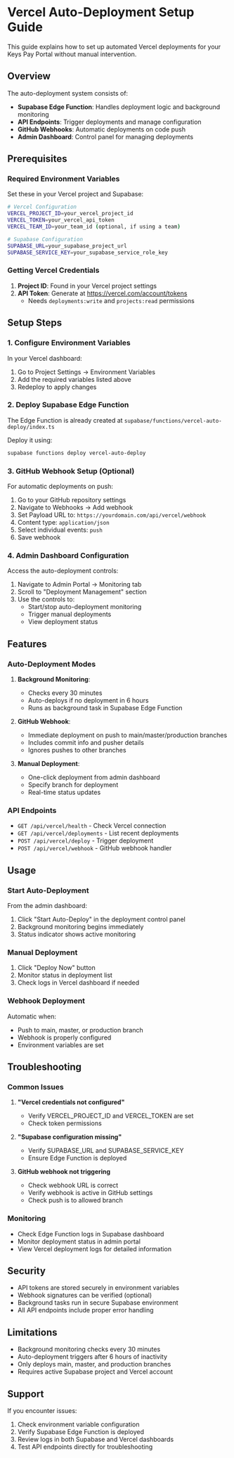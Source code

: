 # Vercel Auto-Deployment Setup Guide

This guide explains how to set up automated Vercel deployments for your Keys Pay Portal without manual intervention.

## Overview

The auto-deployment system consists of:
- **Supabase Edge Function**: Handles deployment logic and background monitoring
- **API Endpoints**: Trigger deployments and manage configuration
- **GitHub Webhooks**: Automatic deployments on code push
- **Admin Dashboard**: Control panel for managing deployments

## Prerequisites

### Required Environment Variables

Set these in your Vercel project and Supabase:

```bash
# Vercel Configuration
VERCEL_PROJECT_ID=your_vercel_project_id
VERCEL_TOKEN=your_vercel_api_token
VERCEL_TEAM_ID=your_team_id (optional, if using a team)

# Supabase Configuration  
SUPABASE_URL=your_supabase_project_url
SUPABASE_SERVICE_KEY=your_supabase_service_role_key
```

### Getting Vercel Credentials

1. **Project ID**: Found in your Vercel project settings
2. **API Token**: Generate at https://vercel.com/account/tokens
   - Needs `deployments:write` and `projects:read` permissions

## Setup Steps

### 1. Configure Environment Variables

In your Vercel dashboard:
1. Go to Project Settings → Environment Variables
2. Add the required variables listed above
3. Redeploy to apply changes

### 2. Deploy Supabase Edge Function

The Edge Function is already created at `supabase/functions/vercel-auto-deploy/index.ts`

Deploy it using:
```bash
supabase functions deploy vercel-auto-deploy
```

### 3. GitHub Webhook Setup (Optional)

For automatic deployments on push:

1. Go to your GitHub repository settings
2. Navigate to Webhooks → Add webhook
3. Set Payload URL to: `https://yourdomain.com/api/vercel/webhook`
4. Content type: `application/json`
5. Select individual events: `push`
6. Save webhook

### 4. Admin Dashboard Configuration

Access the auto-deployment controls:
1. Navigate to Admin Portal → Monitoring tab
2. Scroll to "Deployment Management" section
3. Use the controls to:
   - Start/stop auto-deployment monitoring
   - Trigger manual deployments
   - View deployment status

## Features

### Auto-Deployment Modes

1. **Background Monitoring**: 
   - Checks every 30 minutes
   - Auto-deploys if no deployment in 6 hours
   - Runs as background task in Supabase Edge Function

2. **GitHub Webhook**:
   - Immediate deployment on push to main/master/production branches
   - Includes commit info and pusher details
   - Ignores pushes to other branches

3. **Manual Deployment**:
   - One-click deployment from admin dashboard
   - Specify branch for deployment
   - Real-time status updates

### API Endpoints

- `GET /api/vercel/health` - Check Vercel connection
- `GET /api/vercel/deployments` - List recent deployments
- `POST /api/vercel/deploy` - Trigger deployment
- `POST /api/vercel/webhook` - GitHub webhook handler

## Usage

### Start Auto-Deployment

From the admin dashboard:
1. Click "Start Auto-Deploy" in the deployment control panel
2. Background monitoring begins immediately
3. Status indicator shows active monitoring

### Manual Deployment

1. Click "Deploy Now" button
2. Monitor status in deployment list
3. Check logs in Vercel dashboard if needed

### Webhook Deployment

Automatic when:
- Push to main, master, or production branch
- Webhook is properly configured
- Environment variables are set

## Troubleshooting

### Common Issues

1. **"Vercel credentials not configured"**
   - Verify VERCEL_PROJECT_ID and VERCEL_TOKEN are set
   - Check token permissions

2. **"Supabase configuration missing"**
   - Verify SUPABASE_URL and SUPABASE_SERVICE_KEY
   - Ensure Edge Function is deployed

3. **GitHub webhook not triggering**
   - Check webhook URL is correct
   - Verify webhook is active in GitHub settings
   - Check push is to allowed branch

### Monitoring

- Check Edge Function logs in Supabase dashboard
- Monitor deployment status in admin portal
- View Vercel deployment logs for detailed information

## Security

- API tokens are stored securely in environment variables
- Webhook signatures can be verified (optional)
- Background tasks run in secure Supabase environment
- All API endpoints include proper error handling

## Limitations

- Background monitoring checks every 30 minutes
- Auto-deployment triggers after 6 hours of inactivity
- Only deploys main, master, and production branches
- Requires active Supabase project and Vercel account

## Support

If you encounter issues:
1. Check environment variable configuration
2. Verify Supabase Edge Function is deployed
3. Review logs in both Supabase and Vercel dashboards
4. Test API endpoints directly for troubleshooting